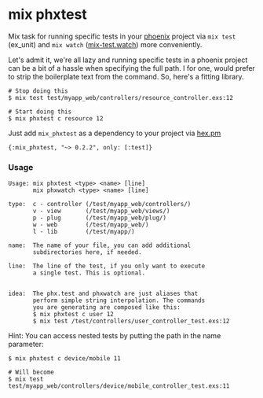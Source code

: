# mix phxtest
Mix task for running specific tests in your [phoenix](https://github.com/phoenixframework/phoenix) project via `mix test` (ex_unit) and `mix watch` ([mix-test.watch](https://github.com/lpil/mix-test.watch)) more conveniently.   

Let's admit it, we're all lazy and running specific tests in a phoenix project can be a bit of a hassle when specifying the full path. I for one, would prefer to strip the boilerplate text from the command. So, here's a fitting library.

```
# Stop doing this
$ mix test test/myapp_web/controllers/resource_controller.exs:12

# Start doing this
$ mix phxtest c resource 12
```

Just add `mix_phxtest` as a dependency to your project via [hex.pm](https://hex.pm/packages/mix_phxtest)    
```
{:mix_phxtest, "~> 0.2.2", only: [:test]}
```

### Usage
```
Usage: mix phxtest <type> <name> [line]
       mix phxwatch <type> <name> [line]

type:  c - controller (/test/myapp_web/controllers/)
       v - view       (/test/myapp_web/views/)
       p - plug       (/test/myapp_web/plug/)
       w - web        (/test/myapp_web/)
       l - lib        (/test/myapp/)

name:  The name of your file, you can add additional
       subdirectories here, if needed.

line:  The line of the test, if you only want to execute
       a single test. This is optional.
       

idea:  The phx.test and phxwatch are just aliases that
       perform simple string interpolation. The commands
       you are generating are composed like this:
       $ mix phxtest c user 12
       $ mix test /test/controllers/user_controller_test.exs:12
```

Hint: You can access nested tests by putting the path in the name parameter:
```
$ mix phxtest c device/mobile 11

# Will become
$ mix test test/myapp_web/controllers/device/mobile_controller_test.exs:11
```
